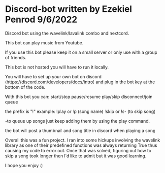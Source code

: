 # Discord-bot written by Ezekiel Penrod 9/6/2022

Discord bot using the wavelink/lavalink combo and nextcord.

This bot can play music from Youtube. 

If you use this bot please keep it on a small server or only use with a group of friends.

This bot is not hosted you will have to run it locally.

You will have to set up your own bot on discord (https://discord.com/developers/docs/intro) and plug in the bot key at the bottom of the code.

With this bot you can:
start/stop
pause/resume
play/skip
disconnect/join
queue

the prefix is "!"
example: 
!play or !p (song name)
!skip or !s- (to skip song)

-to queue up songs just keep adding them by using the play command.

the bot will post a thumbnail and song title in discord when playing a song


Overall this was a fun project. I ran into some hickups involving the wavelink library as one of their predefined functions was always returning True thus causing my code to error out. Once that was solved, figuring out how to skip a song took longer then I'd like to admit but it was good learning.

I hope you enjoy :)
